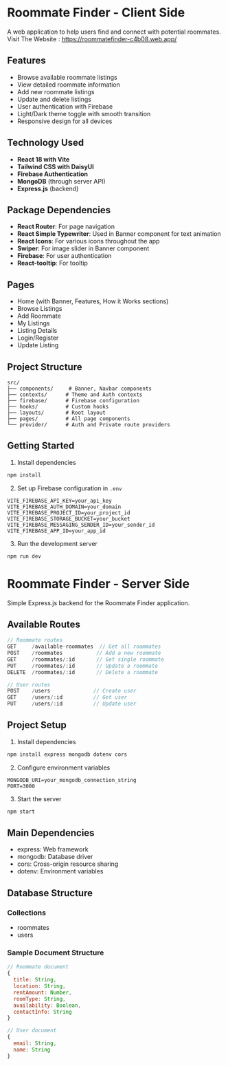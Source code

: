 # Roommate Finder - Client Side

A web application to help users find and connect with potential roommates.
Visit The Website : https://roommatefinder-c4b08.web.app/

## Features

- Browse available roommate listings
- View detailed roommate information
- Add new roommate listings
- Update and delete listings
- User authentication with Firebase
- Light/Dark theme toggle with smooth transition
- Responsive design for all devices

## Technology Used

- **React 18 with Vite**
- **Tailwind CSS with DaisyUI**
- **Firebase Authentication**
- **MongoDB** (through server API)
- **Express.js** (backend)

## Package Dependencies

- **React Router**: For page navigation
- **React Simple Typewriter**: Used in Banner component for text animation
- **React Icons**: For various icons throughout the app
- **Swiper**: For image slider in Banner component
- **Firebase**: For user authentication
- **React-tooltip**: For tooltip

## Pages

- Home (with Banner, Features, How it Works sections)
- Browse Listings
- Add Roommate
- My Listings
- Listing Details
- Login/Register
- Update Listing

## Project Structure

```
src/
├── components/     # Banner, Navbar components
├── contexts/      # Theme and Auth contexts
├── firebase/      # Firebase configuration
├── hooks/         # Custom hooks
├── layouts/       # Root layout
├── pages/         # All page components
└── provider/      # Auth and Private route providers
```

## Getting Started

1. Install dependencies
```bash
npm install
```

2. Set up Firebase configuration in `.env`
```env
VITE_FIREBASE_API_KEY=your_api_key
VITE_FIREBASE_AUTH_DOMAIN=your_domain
VITE_FIREBASE_PROJECT_ID=your_project_id
VITE_FIREBASE_STORAGE_BUCKET=your_bucket
VITE_FIREBASE_MESSAGING_SENDER_ID=your_sender_id
VITE_FIREBASE_APP_ID=your_app_id
```

3. Run the development server
```bash
npm run dev
```




# Roommate Finder - Server Side

Simple Express.js backend for the Roommate Finder application.

## Available Routes

```javascript
// Roommate routes
GET     /available-roommates  // Get all roommates
POST    /roommates           // Add a new roommate
GET     /roommates/:id       // Get single roommate
PUT     /roommates/:id       // Update a roommate
DELETE  /roommates/:id       // Delete a roommate

// User routes
POST    /users              // Create user
GET     /users/:id          // Get user
PUT     /users/:id          // Update user
```

## Project Setup

1. Install dependencies
```bash
npm install express mongodb dotenv cors
```

2. Configure environment variables
```env
MONGODB_URI=your_mongodb_connection_string
PORT=3000
```

3. Start the server
```bash
npm start
```

## Main Dependencies

- express: Web framework
- mongodb: Database driver
- cors: Cross-origin resource sharing
- dotenv: Environment variables

## Database Structure

### Collections
- roommates
- users

### Sample Document Structure
```javascript
// Roommate document
{
  title: String,
  location: String,
  rentAmount: Number,
  roomType: String,
  availability: Boolean,
  contactInfo: String
}

// User document
{
  email: String,
  name: String
}
```
